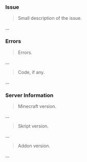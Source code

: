 ### Issue

> Small description of the issue.

...


### Errors

> Errors.

...

> Code, if any.

...


### Server Information

> Minecraft version.

...

> Skript version.

...

> Addon version.

...

